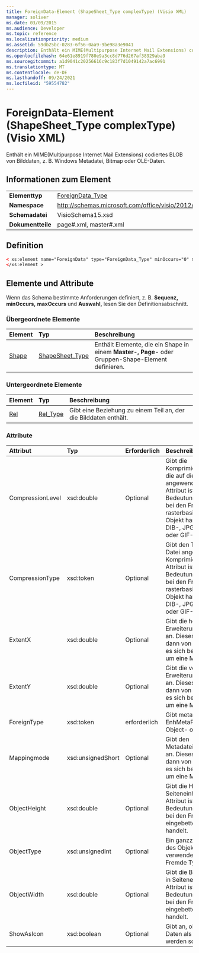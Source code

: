 ```yaml
---
title: ForeignData-Element (ShapeSheet_Type complexType) (Visio XML)
manager: soliver
ms.date: 03/09/2015
ms.audience: Developer
ms.topic: reference
ms.localizationpriority: medium
ms.assetid: 59db25bc-0283-6f56-0aa9-9be98a3e9041
description: Enthält ein MIME(Multipurpose Internet Mail Extensions) codiertes BLOB von Bilddaten, z. B. Windows Metadatei, Bitmap oder OLE-Daten.
ms.openlocfilehash: 64e61e8919f780e9a3cc8d776d267af38929aba9
ms.sourcegitcommit: a1d9041c20256616c9c183f7d1049142a7ac6991
ms.translationtype: MT
ms.contentlocale: de-DE
ms.lasthandoff: 09/24/2021
ms.locfileid: "59554782"
---
```

# <a name="foreigndata-element-shapesheet_type-complextype-visio-xml"></a>ForeignData-Element (ShapeSheet_Type complexType) (Visio XML)

Enthält ein MIME(Multipurpose Internet Mail Extensions) codiertes BLOB von Bilddaten, z. B. Windows Metadatei, Bitmap oder OLE-Daten.
  
## <a name="element-information"></a>Informationen zum Element

|||
|:-----|:-----|
|**Elementtyp** <br/> |[ForeignData_Type](foreigndata_type-complextypevisio-xml.md) <br/> |
|**Namespace** <br/> |http://schemas.microsoft.com/office/visio/2012/main  <br/> |
|**Schemadatei** <br/> |VisioSchema15.xsd  <br/> |
|**Dokumentteile** <br/> |page#.xml, master#.xml  <br/> |
   
## <a name="definition"></a>Definition

```XML
< xs:element name="ForeignData" type="ForeignData_Type" minOccurs="0" maxOccurs="1" >
</xs:element >
```

## <a name="elements-and-attributes"></a>Elemente und Attribute

Wenn das Schema bestimmte Anforderungen definiert, z. B. **Sequenz,** **minOccurs,** **maxOccurs** und **Auswahl,** lesen Sie den Definitionsabschnitt. 
  
### <a name="parent-elements"></a>Übergeordnete Elemente

|**Element**|**Typ**|**Beschreibung**|
|:-----|:-----|:-----|
|[Shape](shape-element-shapes_type-complextypevisio-xml.md) <br/> |[ShapeSheet_Type](shapesheet_type-complextypevisio-xml.md) <br/> |Enthält Elemente, die ein Shape in einem **Master-,** **Page-** oder Gruppen-Shape-Element definieren.  <br/> |
   
### <a name="child-elements"></a>Untergeordnete Elemente

|**Element**|**Typ**|**Beschreibung**|
|:-----|:-----|:-----|
|[Rel](shape-element-shapes_type-complextypevisio-xml.md) <br/> |[Rel_Type](shapesheet_type-complextypevisio-xml.md) <br/> |Gibt eine Beziehung zu einem Teil an, der die Bilddaten enthält.  <br/> |
   
### <a name="attributes"></a>Attribute

|**Attribut**|**Typ**|**Erforderlich**|**Beschreibung**|**Mögliche Werte**|
|:-----|:-----|:-----|:-----|:-----|
|CompressionLevel  <br/> |xsd:double  <br/> |Optional  <br/> |Gibt die Komprimierungsebene an, die auf die Datei angewendet wird. Dieses Attribut ist nur von Bedeutung, wenn es sich bei den Fremddaten um ein rasterbasiertes fremdes Objekt handelt, z. B. eine DIB-, JPG-, PNG-, TIFF- oder GIF-Datei.  <br/> |Werte des Typs "xsd:double".  <br/> |
|CompressionType  <br/> |xsd:token  <br/> |Optional  <br/> |Gibt den Typ der auf die Datei angewendeten Komprimierung an. Dieses Attribut ist nur von Bedeutung, wenn es sich bei den Fremddaten um ein rasterbasiertes fremdes Objekt handelt, z. B. eine DIB-, JPG-, PNG-, TIFF- oder GIF-Datei.  <br/> |Werte des Typs "xsd:token".  <br/> |
|ExtentX  <br/> |xsd:double  <br/> |Optional  <br/> |Gibt die horizontale Erweiterung der Metadatei an. Dieses Attribut ist nur dann von Bedeutung, wenn es sich bei den Fremddaten um eine Metadatei handelt.  <br/> |Werte des Typs "xsd:double".  <br/> |
|ExtentY  <br/> |xsd:double  <br/> |Optional  <br/> |Gibt die vertikale Erweiterung der Metadatei an. Dieses Attribut ist nur dann von Bedeutung, wenn es sich bei den Fremddaten um eine Metadatei handelt.  <br/> |Werte des Typs "xsd:double".  <br/> |
|ForeignType  <br/> |xsd:token  <br/> |erforderlich  <br/> |Gibt metafile-, EnhMetaFile-, Bitmap-, Object- oder Ink-Typ an.  <br/> |Werte des Typs "xsd:token".  <br/> |
|Mappingmode  <br/> |xsd:unsignedShort  <br/> |Optional  <br/> |Gibt den Metadateizuordnungsmodus an. Dieses Attribut ist nur dann von Bedeutung, wenn es sich bei den Fremddaten um eine Metadatei handelt.  <br/> |Werte des Typs "xsd:unsignedShort".  <br/> |
|ObjectHeight  <br/> |xsd:double  <br/> |Optional  <br/> |Gibt die Höhe des Objekts in Seiteneinheiten an. Dieses Attribut ist nur von Bedeutung, wenn es sich bei den Fremddaten um ein eingebettetes OLE2-Objekt handelt.  <br/> |Werte des Typs "xsd:double".  <br/> |
|ObjectType  <br/> |xsd:unsignedInt  <br/> |Optional  <br/> |Ein ganzzahliger Indikator des Objekttyps. Wird verwendet, wenn der Fremde Typ ein Objekt ist.  <br/> |Werte des Typs "xsd:unsignedInt".  <br/> |
|ObjectWidth  <br/> |xsd:double  <br/> |Optional  <br/> |Gibt die Breite des Objekts in Seiteneinheiten an. Dieses Attribut ist nur von Bedeutung, wenn es sich bei den Fremddaten um ein eingebettetes OLE2-Objekt handelt.  <br/> |Werte des Typs "xsd:double".  <br/> |
|ShowAsIcon  <br/> |xsd:boolean  <br/> |Optional  <br/> |Gibt an, ob eingebettete Daten als Symbol angezeigt werden sollen.  <br/> |Werte des Typs "xsd:boolean".  <br/> |
   

